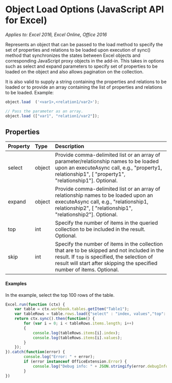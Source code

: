 # Object Load Options (JavaScript API for Excel)

_Applies to: Excel 2016, Excel Online, Office 2016_

Represents an object that can be passed to the load method to specify the set of properties and relations to be loaded upon execution of sync() method that synchronizes the states between Excel objects and corresponding JavaScript proxy objects in the add-in. This takes in options such as select and expand parameters to specify set of properties to be loaded on the object and also allows pagination on the collection.

It is also valid to supply a string containing the properties and relations to be loaded or to provide an array containing the list of properties and relations to be loaded. Example:

```js	
object.load  ('<var1>,<relation1/var2>');

// Pass the parameter as an array.
object.load (["var1", "relation1/var2"]);
```

## Properties
| Property	   | Type	|Description|
|:---------------|:--------|:----------|
|select|object|Provide comma-delimited list or an array of parameter/relationship names to be loaded upon an executeAsync call, e.g., "property1, relationship1", [ "property1", "relationship1"]. Optional.|
|expand|object|Provide comma-delimited list or an array of relationship names to be loaded upon an executeAsync call, e.g., "relationship1, relationship2", [ "relationship1", "relationship2"]. Optional.|
|top|int| Specify the number of items in the queried collection to be included in the result. Optional.|
|skip|int|Specify the number of items in the collection that are to be skipped and not included in the result. If `top` is specified, the selection of result will start after skipping the specified number of items. Optional.|

#### Examples

In the example, select the top 100 rows of the table.

```js
Excel.run(function (ctx) { 
	var table = ctx.workbook.tables.getItem("Table1");
	var tableRows = table.rows.load({"select" : "index, values","top": 100, "skip": 0 })
	return ctx.sync().then(function() {
		for (var i = 0; i < tableRows.items.length; i++)
		{
			console.log(tableRows.items[i].index);
			console.log(tableRows.items[i].values);
		}
	});
}).catch(function(error) {
		console.log("Error: " + error);
		if (error instanceof OfficeExtension.Error) {
			console.log("Debug info: " + JSON.stringify(error.debugInfo));
		}
})
```
